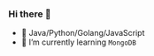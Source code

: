 ### Hi there 👋

- 🔭 Java/Python/Golang/JavaScript
- 🌱 I’m currently learning `MongoDB`

<!--
<img alt="lkqm's github stats" width="400em" src="https://github-readme-stats.vercel.app/api?username=lkqm&theme=graywhite">
-->
